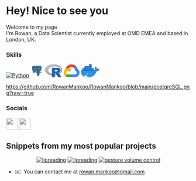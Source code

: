[](https://user-images.githubusercontent.com/18350557/176309783-0785949b-9127-417c-8b55-ab5a4333674e.gif) Hey! Nice to see you
====================================================================================================================================

Welcome to my page\
I'm Rowan, a Data Scientist currently employed at OMD EMEA and based in London, UK.


### Skills


<p align="left">
<a href="https://www.python.org/" target="_blank" rel="noreferrer"><img src="https://raw.githubusercontent.com/danielcranney/readme-generator/main/public/icons/skills/python-colored.svg" width="36" height="36" alt="Python" /></a>
<a href="https://www.postgresql.org/" target="_blank" rel="noreferrer"><img src="https://github.com/RowanMankoo/RowanMankoo/blob/main/postgreSQL.png?raw=true" width="36" height="36" alt="PostgreSQL" /></a>
<a href="https://www.r-project.org/" target="_blank" rel="noreferrer"><img src="https://github.com/RowanMankoo/RowanMankoo/blob/main/R_logo.png?raw=true" width="46.5" height="36" alt="R" /></a>
<a href="https://cloud.google.com/gcp?utm_source=google&utm_medium=cpc&utm_campaign=emea-gb-all-en-bkws-all-all-trial-e-gcp-1011340&utm_content=text-ad-none-any-DEV_c-CRE_500227884417-ADGP_Hybrid%20%7C%20BKWS%20-%20EXA%20%7C%20Txt%20~%20GCP%20~%20General%23v3-KWID_43700060384861696-aud-1651755614772%3Akwd-87853815-userloc_1006886&utm_term=KW_gcp-NET_g-PLAC_&gclid=CjwKCAjw7eSZBhB8EiwA60kCW9wTcmpnMKtHIeq7S1Qvu0febyULaHOqpe6YLirK8siU49Ov3zqqoxoCttEQAvD_BwE&gclsrc=aw.ds" target="_blank" rel="noreferrer"><img src="https://github.com/RowanMankoo/RowanMankoo/blob/main/gcp.png?raw=true" width="44" height="36" alt="GCP" /></a>
<a href="https://www.docker.com/" target="_blank" rel="noreferrer"><img src="https://github.com/RowanMankoo/RowanMankoo/blob/main/Moby-logo.webp?raw=true" width="50.3" height="36" alt="docker" /></a>
</p>

https://github.com/RowanMankoo/RowanMankoo/blob/main/postgreSQL.png?raw=true
### Socials

<p align="left"> <a href="https://www.linkedin.com/in/rowan-mankoo" target="_blank" rel="noreferrer"><img src="https://raw.githubusercontent.com/danielcranney/readme-generator/main/public/icons/socials/linkedin.svg" width="32" height="32" /></a> <a href="https://www.github.com/RowanMankoo" target="_blank" rel="noreferrer"><img src="https://raw.githubusercontent.com/danielcranney/readme-generator/main/public/icons/socials/github.svg" width="32" height="32" /></a></p>


<!-- ## My GitHub Stats

<a href="http://www.github.com/RowanMankoo"><img src="https://github-readme-stats.vercel.app/api?username=RowanMankoo&show_icons=true&hide=&count_private=true&title_color=0891b2&text_color=ffffff&icon_color=0891b2&bg_color=1c1917&hide_border=true&show_icons=true" alt="RowanMankoo's GitHub stats" /></a>

<a href="http://www.github.com/RowanMankoo"><img src="https://github-readme-streak-stats.herokuapp.com/?user=RowanMankoo&stroke=ffffff&background=1c1917&ring=0891b2&fire=0891b2&currStreakNum=ffffff&currStreakLabel=0891b2&sideNums=ffffff&sideLabels=ffffff&dates=ffffff&hide_border=true" /></a>

<a href="http://www.github.com/RowanMankoo"><img src="https://activity-graph.herokuapp.com/graph?username=RowanMankoo&bg_color=1c1917&color=ffffff&line=0891b2&point=ffffff&area_color=1c1917&area=true&hide_border=true&custom_title=GitHub%20Commits%20Graph" alt="GitHub Commits Graph" /></a> -->

## Snippets from my most popular projects

<p align="center">
    <a href="https://github.com/RowanMankoo/Lipreading" target="_blank" rel="noreferrer"><img src="https://user-images.githubusercontent.com/62399186/137826151-0dece4b5-3a00-4e00-bc16-0fe6227b51eb.png" width="600" height="349" alt="lipreading" /></a>
    <a href="https://github.com/RowanMankoo/Lipreading" target="_blank" rel="noreferrer"><img src="https://user-images.githubusercontent.com/62399186/137826788-bdf0a0b2-4510-4fc6-9ac9-51a077dec023.png" width="600" height="200" alt="lipreading" /></a>
    <a href="https://github.com/RowanMankoo/Gesture-Volume-Control" target="_blank" rel="noreferrer"><img src="https://github.com/RowanMankoo/Gesture-Volume-Control/blob/main/Example.gif?raw=true" width="600" height="349" alt="gesture volume control" /></a>
</p>

* ✉️  You can contact me at [rowan.mankoo@gmail.com](mailto:rowan.mankoo@gmail.com)

